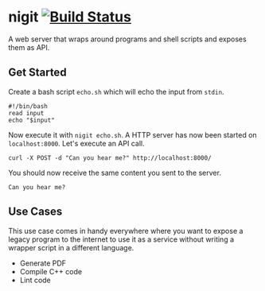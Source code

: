 # nigit [![Build Status](https://travis-ci.org/lukasmartinelli/nigit.svg)](https://travis-ci.org/lukasmartinelli/nigit)

A web server that wraps around programs and shell scripts and exposes them as API.

## Get Started

Create a bash script `echo.sh` which will echo the input from `stdin`.

```
#!/bin/bash
read input
echo "$input"
```

Now execute it with `nigit echo.sh`.
A HTTP server has now been started on `localhost:8000`.
Let's execute an API call.

```
curl -X POST -d "Can you hear me?" http://localhost:8000/
```

You should now receive the same content you sent to the server.

```
Can you hear me?
```

## Use Cases

This use case comes in handy everywhere where you want to expose a legacy
program to the internet to use it as a service without writing a wrapper
script in a different language.

- Generate PDF
- Compile C++ code
- Lint code
